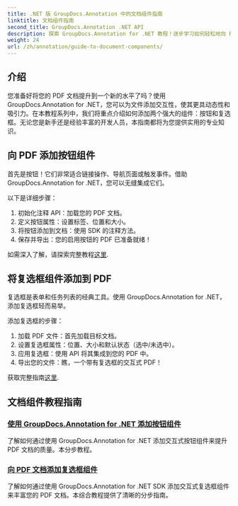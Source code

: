 ```yaml
---
title: .NET 版 GroupDocs.Annotation 中的文档组件指南
linktitle: 文档组件指南
second_title: GroupDocs.Annotation .NET API
description: 探索 GroupDocs.Annotation for .NET 教程！逐步学习如何轻松地向 PDF 文档添加交互式按钮和复选框。
weight: 24
url: /zh/annotation/guide-to-document-components/
---
```

## 介绍

您准备好将您的 PDF 文档提升到一个新的水平了吗？使用 GroupDocs.Annotation for .NET，您可以为文件添加交互性，使其更具动态性和吸引力。在本教程系列中，我们将重点介绍如何添加两个强大的组件：按钮和复选框。无论您是新手还是经验丰富的开发人员，本指南都将为您提供实用的专业知识。  

## 向 PDF 添加按钮组件  

首先是按钮！它们非常适合链接操作、导航页面或触发事件。借助 GroupDocs.Annotation for .NET，您可以无缝集成它们。  

以下是详细步骤：  
1. 初始化注释 API：加载您的 PDF 文档。  
2. 定义按钮属性：设置标签、位置和大小。  
3. 将按钮添加到文档：使用 SDK 的注释方法。  
4. 保存并导出：您的启用按钮的 PDF 已准备就绪！  

如需深入了解，请探索完整教程[这里](./adding-button-component/).  

## 将复选框组件添加到 PDF  

复选框是表单和任务列表的经典工具。使用 GroupDocs.Annotation for .NET，添加复选框轻而易举。  

添加复选框的步骤：  
1. 加载 PDF 文件：首先加载目标文档。  
2. 设置复选框属性：位置、大小和默认状态（选中/未选中）。  
3. 应用复选框：使用 API 将其集成到您的 PDF 中。  
4. 导出您的文件：瞧，一个带有复选框的交互式 PDF！  

获取完整指南[这里](./adding-checkbox-component/).  

## 文档组件教程指南
### [使用 GroupDocs.Annotation for .NET 添加按钮组件](./adding-button-component/)
了解如何通过使用 GroupDocs.Annotation for .NET 添加交互式按钮组件来提升 PDF 文档的质量。本分步教程。
### [向 PDF 文档添加复选框组件](./adding-checkbox-component/)
了解如何通过使用 GroupDocs.Annotation for .NET SDK 添加交互式复选框组件来丰富您的 PDF 文档。本综合教程提供了清晰的分步指南。